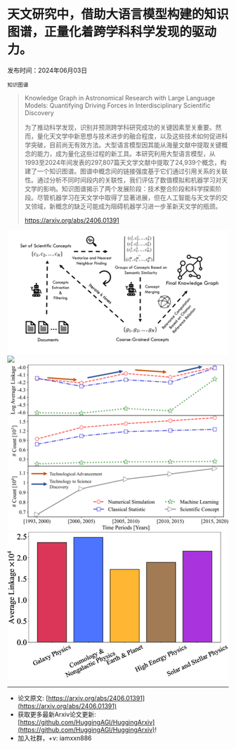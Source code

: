 # 天文研究中，借助大语言模型构建的知识图谱，正量化着跨学科科学发现的驱动力。
发布时间：2024年06月03日

`知识图谱`
> Knowledge Graph in Astronomical Research with Large Language Models: Quantifying Driving Forces in Interdisciplinary Scientific Discovery
>
> 为了推动科学发现，识别并预测跨学科研究成功的关键因素至关重要。然而，量化天文学中新思想与技术进步的融合程度，以及这些技术如何促进科学突破，目前尚无有效方法。大型语言模型因其能从海量文献中提取关键概念的能力，成为量化这些过程的新工具。本研究利用大型语言模型，从1993至2024年间发表的297,807篇天文学文献中提取了24,939个概念，构建了一个知识图谱。图谱中概念间的链接强度基于它们通过引用关系的关联性。通过分析不同时间段内的关联性，我们评估了数值模拟和机器学习对天文学的影响。知识图谱揭示了两个发展阶段：技术整合阶段和科学探索阶段。尽管机器学习在天文学中取得了显著进展，但在人工智能与天文学的交叉领域，新概念的缺乏可能成为阻碍机器学习进一步革新天文学的瓶颈。
>
> https://arxiv.org/abs/2406.01391

![](https://raw.githubusercontent.com/HuggingAGI/HuggingArxiv/main/paper_images/2406.01391/x1.png)
![](https://raw.githubusercontent.com/HuggingAGI/HuggingArxiv/main/paper_images/2406.01391/x2.png)
![](https://raw.githubusercontent.com/HuggingAGI/HuggingArxiv/main/paper_images/2406.01391/x3.png)
![](https://raw.githubusercontent.com/HuggingAGI/HuggingArxiv/main/paper_images/2406.01391/x4.png)

<hr />

- 论文原文: [https://arxiv.org/abs/2406.01391](https://arxiv.org/abs/2406.01391)
- 获取更多最新Arxiv论文更新: [https://github.com/HuggingAGI/HuggingArxiv](https://github.com/HuggingAGI/HuggingArxiv)!
- 加入社群，+v: iamxxn886